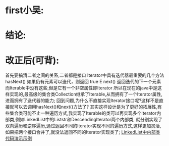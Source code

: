 # first小吴:


# 结论:


# 改正后(可背):
  首先要搞清二者之间的关系,二者都是接口
  Iterator中具有迭代器最重要的几个方法 
    hasNext() 如果仍有元素可以迭代，则返回 true
    E next()  返回迭代的下一个元素
  而Iterable中没有这些,但是它有一个非空属性即Iterator
  所以在现在的java中是这样实现的,最高级的集合类Collection继承了Iterable,从而拥有了一个Iterator属性,进而拥有了迭代器的能力;
  回到问题,为什么不直接实现Iterator接口呢?这样不是直接就可以去调用hasNext()和next()方法了?
  其实这样设计是为了更好的拓展性,有些集合类可能不止一种遍历方式,我实现了Iterable的类可以再实现多个Iterator内部类,例如LinkedList中的Liststr和DescendingIterator两个内部类,
就分别实现了双向遍历和逆序遍历,通过返回不同的Iterator实现不同的遍历方式,这样更加灵活,如果把两个接口合并了,就没法返回不同的Iterator实现类了;
  [LinkedList中内部类代码演示示例](/src/main/java/ForIterator.java)
    